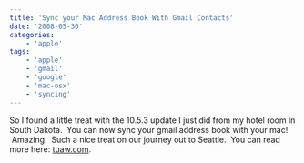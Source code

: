 ```yaml
---
title: 'Sync your Mac Address Book With Gmail Contacts'
date: '2008-05-30'
categories:
    - 'apple'
tags:
    - 'apple'
    - 'gmail'
    - 'google'
    - 'mac-osx'
    - 'syncing'
---
```


So I found a little treat with the 10.5.3 update I just did from my hotel room in South Dakota.  You can now sync your gmail address book with your mac!  Amazing.  Such a nice treat on our journey out to Seattle.  You can read more here: [tuaw.com](http://www.tuaw.com/2008/05/28/10-5-3-sync-your-iphone-contacts-with-google/).
